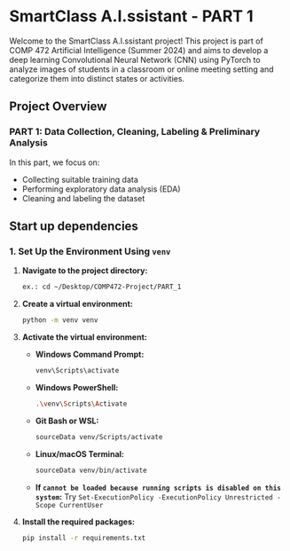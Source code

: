 # SmartClass A.I.ssistant - PART 1

Welcome to the SmartClass A.I.ssistant project! This project is part of COMP 472 Artificial Intelligence (Summer 2024) and aims to develop a deep learning Convolutional Neural Network (CNN) using PyTorch to analyze images of students in a classroom or online meeting setting and categorize them into distinct states or activities.

## Project Overview

### PART 1: Data Collection, Cleaning, Labeling & Preliminary Analysis
In this part, we focus on:
- Collecting suitable training data
- Performing exploratory data analysis (EDA)
- Cleaning and labeling the dataset

## Start up dependencies 

### 1. Set Up the Environment Using `venv`
1. **Navigate to the project directory:**
    ```bash
    ex.: cd ~/Desktop/COMP472-Project/PART_1
    ```

2. **Create a virtual environment:**
    ```bash
    python -m venv venv
    ```

3. **Activate the virtual environment:**
    - **Windows Command Prompt:**
      ```bash
      venv\Scripts\activate
      ```
    - **Windows PowerShell:**
      ```bash
      .\venv\Scripts\Activate
      ```
    - **Git Bash or WSL:**
      ```bash
      sourceData venv/Scripts/activate
      ```
    - **Linux/macOS Terminal:**
      ```bash
      sourceData venv/bin/activate
      ```
    - **If ```cannot be loaded because running scripts is disabled on this system```:**
      Try ```Set-ExecutionPolicy -ExecutionPolicy Unrestricted -Scope CurrentUser```
      
4. **Install the required packages:**
    ```bash
    pip install -r requirements.txt
    ```




